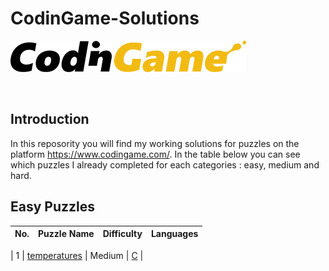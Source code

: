 # CodinGame-Solutions

[![CodinGame](/CodinGame.png)](https://www.codingame.com/ "CodinGame")

<br>


## Introduction
In this reposority you will find my working solutions for puzzles on the platform https://www.codingame.com/. 
In the table below you can see which puzzles I already completed for each categories :  easy, medium and hard.

## Easy Puzzles
| No. | Puzzle Name                                                                                                                       | Difficulty | Languages                                                                                                                |
|-----|-----------------------------------------------------------------------------------------------------------------------------------|------------|--------------------------------------------------------------------------------------------------------------------------|

| 1   | [temperatures](https://www.codingame.com/training/easy/temperatures)                                                              | Medium     | [C](https://github.com/Creatyo/CodinGame-Solutions/blob/main/Puzzles/EasyPuzzle/C/Temperatures.c) |
